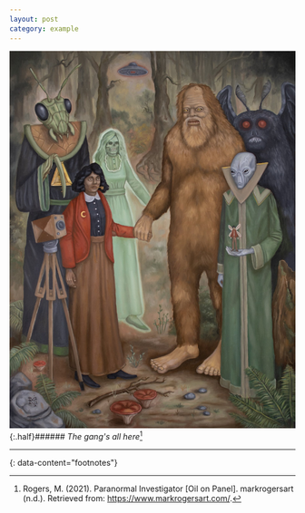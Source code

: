 ```yaml
---
layout: post
category: example
---
```


![paranormal investigator](..\assets\images\paranormalinvestigator.jpg){:.half}###### *The gang's all here*[^1]


---
{: data-content="footnotes"}

[^1]: Rogers, M. (2021). Paranormal Investigator [Oil on Panel]. markrogersart (n.d.). Retrieved from: https://www.markrogersart.com/.
